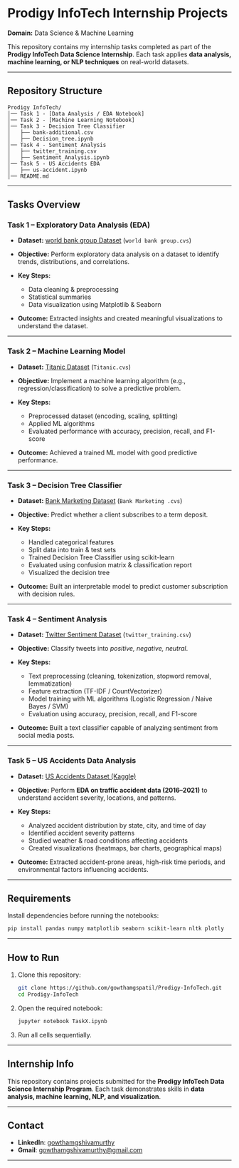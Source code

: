 #  Prodigy InfoTech Internship Projects

**Domain:** Data Science & Machine Learning

This repository contains my internship tasks completed as part of the **Prodigy InfoTech Data Science Internship**.
Each task applies **data analysis, machine learning, or NLP techniques** on real-world datasets.

---

##  Repository Structure

```
Prodigy InfoTech/
│── Task 1 - [Data Analysis / EDA Notebook]
│── Task 2 - [Machine Learning Notebook]
│── Task 3 - Decision Tree Classifier
│   ├── bank-additional.csv
│   ├── Decision_tree.ipynb
│── Task 4 - Sentiment Analysis
│   ├── twitter_training.csv
│   ├── Sentiment_Analysis.ipynb
│── Task 5 - US Accidents EDA
│   ├── us-accident.ipynb
│── README.md
```

---

##  Tasks Overview

###  Task 1 – Exploratory Data Analysis (EDA)

* **Dataset:** [world bank group Dataset](https://github.com/Prodigy-InfoTech/data-science-datasets/tree/main/Task%201) (`world bank group.cvs`)
* **Objective:** Perform exploratory data analysis on a dataset to identify trends, distributions, and correlations.
* **Key Steps:**

  * Data cleaning & preprocessing
  * Statistical summaries
  * Data visualization using Matplotlib & Seaborn
* **Outcome:** Extracted insights and created meaningful visualizations to understand the dataset.

---

###  Task 2 – Machine Learning Model

* **Dataset:** [Titanic Dataset](https://github.com/Prodigy-InfoTech/data-science-datasets/tree/main/Task%202) (`Titanic.cvs`)
* **Objective:** Implement a machine learning algorithm (e.g., regression/classification) to solve a predictive problem.
* **Key Steps:**

  * Preprocessed dataset (encoding, scaling, splitting)
  * Applied ML algorithms
  * Evaluated performance with accuracy, precision, recall, and F1-score
* **Outcome:** Achieved a trained ML model with good predictive performance.

---

###  Task 3 – Decision Tree Classifier

* **Dataset:** [Bank Marketing Dataset](https://archive.ics.uci.edu/ml/datasets/bank+marketing) (`Bank Marketing .cvs`)
* **Objective:** Predict whether a client subscribes to a term deposit.
* **Key Steps:**

  * Handled categorical features
  * Split data into train & test sets
  * Trained Decision Tree Classifier using scikit-learn
  * Evaluated using confusion matrix & classification report
  * Visualized the decision tree
* **Outcome:** Built an interpretable model to predict customer subscription with decision rules.

---

###  Task 4 – Sentiment Analysis

* **Dataset:** [Twitter Sentiment Dataset](https://www.kaggle.com/datasets) (`twitter_training.csv`)
* **Objective:** Classify tweets into *positive, negative, neutral*.
* **Key Steps:**

  * Text preprocessing (cleaning, tokenization, stopword removal, lemmatization)
  * Feature extraction (TF-IDF / CountVectorizer)
  * Model training with ML algorithms (Logistic Regression / Naive Bayes / SVM)
  * Evaluation using accuracy, precision, recall, and F1-score
* **Outcome:** Built a text classifier capable of analyzing sentiment from social media posts.

---

###  Task 5 – US Accidents Data Analysis

* **Dataset:** [US Accidents Dataset (Kaggle)](https://www.kaggle.com/datasets/sobhanmoosavi/us-accidents)
* **Objective:** Perform **EDA on traffic accident data (2016–2021)** to understand accident severity, locations, and patterns.
* **Key Steps:**

  * Analyzed accident distribution by state, city, and time of day
  * Identified accident severity patterns
  * Studied weather & road conditions affecting accidents
  * Created visualizations (heatmaps, bar charts, geographical maps)
* **Outcome:** Extracted accident-prone areas, high-risk time periods, and environmental factors influencing accidents.

---

##  Requirements

Install dependencies before running the notebooks:

```bash
pip install pandas numpy matplotlib seaborn scikit-learn nltk plotly
```

---

##  How to Run

1. Clone this repository:

   ```bash
   git clone https://github.com/gowthamgspatil/Prodigy-InfoTech.git
   cd Prodigy-InfoTech
   ```
2. Open the required notebook:

   ```bash
   jupyter notebook TaskX.ipynb
   ```
3. Run all cells sequentially.

---

##  Internship Info

This repository contains projects submitted for the **Prodigy InfoTech Data Science Internship Program**.
Each task demonstrates skills in **data analysis, machine learning, NLP, and visualization**.

---

##  Contact

* **LinkedIn**: [gowthamgshivamurthy](https://www.linkedin.com/in/gowthamgshivamuthy)
* **Gmail**: [gowthamgshivamurthy@gmail.com](mailto:gowthamgshivamurthy@gmail.com)
---

